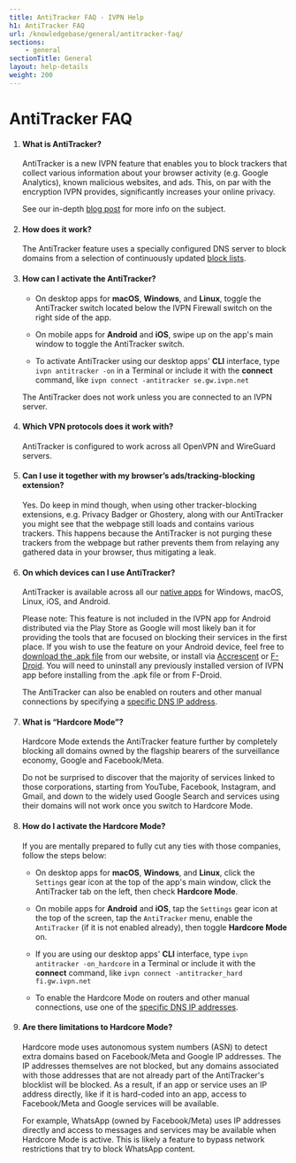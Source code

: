 ```yaml
---
title: AntiTracker FAQ - IVPN Help
h1: AntiTracker FAQ
url: /knowledgebase/general/antitracker-faq/
sections:
    - general
sectionTitle: General
layout: help-details
weight: 200
---
```

# AntiTracker FAQ

1.  #### What is AntiTracker?

    AntiTracker is a new IVPN feature that enables you to block trackers that collect various information about your browser activity (e.g. Google Analytics), known malicious websites, and ads. This, on par with the encryption IVPN provides, significantly increases your online privacy. 
     
    See our in-depth [blog post](/blog/block-ads-and-beat-data-surveillance-with-ivpns-antitracker/) for more info on the subject.

2.  #### How does it work?
    The AntiTracker feature uses a specially configured DNS server to block domains from a selection of continuously updated [block lists](/knowledgebase/general/antitracker-plus-lists-explained/).

3.  #### How can I activate the AntiTracker?
    - On desktop apps for **macOS**, **Windows**, and **Linux**, toggle the AntiTracker switch located below the IVPN Firewall switch on the right side of the app.  

    - On mobile apps for **Android** and **iOS**, swipe up on the app's main window to toggle the AntiTracker switch.  

    - To activate AntiTracker using our desktop apps' **CLI** interface, type `ivpn antitracker -on` in a Terminal or include it with the **connect** command, like `ivpn connect -antitracker se.gw.ivpn.net`  

    <div markdown="1" class="notice notice--warning">
    The AntiTracker does not work unless you are connected to an IVPN server.
    </div>

4.  #### Which VPN protocols does it work with?
    AntiTracker is configured to work across all OpenVPN and WireGuard servers.

5.  #### Can I use it together with my browser’s ads/tracking-blocking extension?
    Yes. Do keep in mind though, when using other tracker-blocking extensions, e.g. Privacy Badger or Ghostery, along with our AntiTracker you might see that the webpage still loads and contains various trackers. This happens because the AntiTracker is not purging these trackers from the webpage but rather prevents them from relaying any gathered data in your browser, thus mitigating a leak.

6.  #### On which devices can I use AntiTracker?
    AntiTracker is available across all our [native apps](/apps/) for Windows, macOS, Linux, iOS, and Android.  

    Please note: This feature is not included in the IVPN app for Android distributed via the Play Store as Google will most likely ban it for providing the tools that are focused on blocking their services in the first place. If you wish to use the feature on your Android device, feel free to [download the .apk file](/apps-android/) from our website, or install via [Accrescent](https://accrescent.app/app/net.ivpn.client) or [F-Droid](https://f-droid.org/packages/net.ivpn.client/). You will need to uninstall any previously installed version of IVPN app before installing from the .apk file or from F-Droid.  

    The AntiTracker can also be enabled on routers and other manual connections by specifying a [specific DNS IP address](/knowledgebase/troubleshooting/what-is-the-ip-address-of-your-dns-servers/).

7.  #### What is “Hardcore Mode”?
    Hardcore Mode extends the AntiTracker feature further by completely blocking all domains owned by the flagship bearers of the surveillance economy, Google and Facebook/Meta. 

    Do not be surprised to discover that the majority of services linked to those corporations, starting from YouTube, Facebook, Instagram, and Gmail, and down to the widely used Google Search and services using their domains will not work once you switch to Hardcore Mode.

8.  #### How do I activate the Hardcore Mode?
    If you are mentally prepared to fully cut any ties with those companies, follow the steps below:

    - On desktop apps for **macOS**, **Windows**, and **Linux**, click the `Settings` gear icon at the top of the app's main window, click the AntiTracker tab on the left, then check **Hardcore Mode**.  

    - On mobile apps for **Android** and **iOS**, tap the `Settings` gear icon at the top of the screen, tap the `AntiTracker` menu, enable the `AntiTracker` (if it is not enabled already), then toggle **Hardcore Mode** on.

    - If you are using our desktop apps' **CLI** interface, type `ivpn antitracker -on_hardcore` in a Terminal or include it with the **connect** command, like `ivpn connect -antitracker_hard fi.gw.ivpn.net`

    - To enable the Hardcore Mode on routers and other manual connections, use one of the [specific DNS IP addresses](/knowledgebase/troubleshooting/what-is-the-ip-address-of-your-dns-servers/).

9.  #### Are there limitations to Hardcore Mode?
    Hardcore mode uses autonomous system numbers (ASN) to detect extra domains based on Facebook/Meta and Google IP addresses.  The IP addresses themselves are not blocked, but any domains associated with those addresses that are not already part of the AntiTracker's blocklist will be blocked.  As a result, if an app or service uses an IP address directly, like if it is hard-coded into an app, access to Facebook/Meta and Google services will be available. 

    For example, WhatsApp (owned by Facebook/Meta) uses IP addresses directly and access to messages and services may be available when Hardcore Mode is active.  This is likely a feature to bypass network restrictions that try to block WhatsApp content.


